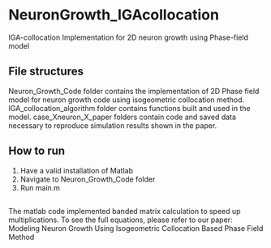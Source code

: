 # NeuronGrowth_IGAcollocation
IGA-collocation Implementation for 2D neuron growth using Phase-field model

## File structures
Neuron_Growth_Code folder contains the implementation of 2D Phase field model for neuron growth code using isogeometric collocation method. 
IGA_collocation_algorithm folder contains functions built and used in the model.
case_Xneuron_X_paper folders contain code and saved data necessary to reproduce simulation results shown in the paper.

## How to run
1. Have a valid installation of Matlab
2. Navigate to Neuron_Growth_Code folder
3. Run main.m

## 
The matlab code implemented banded matrix calculation to speed up multiplications. To see the full equations, please refer to our paper:
Modeling Neuron Growth Using Isogeometric Collocation Based Phase Field Method